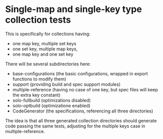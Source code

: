 # Single-map and single-key type collection tests

This is specifically for collections having:

- one map key, multiple set keys
- one set key, multiple map keys,
- one map key and one set key

There will be several subdirectories here:

- base-configurations (the basic configurations, wrapped in export functions to modify them)
- support             (providing build and spec support modules)
- multiple-reference  (having no case of one key, but spec files will keep the extra key constant)
- solo-fullbuild      (optimizations disabled)
- solo-optbuild       (optimizatione enabled)
- CodeGenerator       (the specifications, referencing all three directories)

The idea is that all three generated collection directories should generate code passing the same tests, adjusting for the multiple keys case in multiple-reference.
